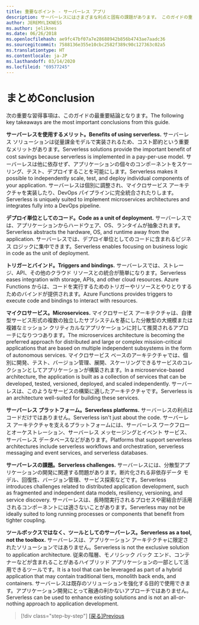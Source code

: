 ```yaml
---
title: 重要なポイント - サーバーレス アプリ
description: サーバーレスにはさまざまな利点と固有の課題があります。 このガイドの重要なポイントをまとめます。
author: JEREMYLIKNESS
ms.author: jeliknes
ms.date: 06/26/2018
ms.openlocfilehash: ae9fc47bf07a7e28688942b856b4743ae7aadc36
ms.sourcegitcommit: 7588136e355e10cbc2582f389c90c127363c02a5
ms.translationtype: HT
ms.contentlocale: ja-JP
ms.lasthandoff: 03/14/2020
ms.locfileid: "69577245"
---
```

# <a name="conclusion"></a><span data-ttu-id="dfc29-104">まとめ</span><span class="sxs-lookup"><span data-stu-id="dfc29-104">Conclusion</span></span>

<span data-ttu-id="dfc29-105">次の重要な習得事項は、このガイドの最重要結論となります。</span><span class="sxs-lookup"><span data-stu-id="dfc29-105">The following key takeaways are the most important conclusions from this guide.</span></span>

<span data-ttu-id="dfc29-106">**サーバーレスを使用するメリット。**</span><span class="sxs-lookup"><span data-stu-id="dfc29-106">**Benefits of using serverless.**</span></span> <span data-ttu-id="dfc29-107">サーバーレス ソリューションは従量課金モデルで実装されるため、コスト節約という重要なメリットがあります。</span><span class="sxs-lookup"><span data-stu-id="dfc29-107">Serverless solutions provide the important benefit of cost savings because serverless is implemented in a pay-per-use model.</span></span> <span data-ttu-id="dfc29-108">サーバーレスは他に依存せず、アプリケーションの個々のコンポーネントをスケーリング、テスト、デプロイすることを可能にします。</span><span class="sxs-lookup"><span data-stu-id="dfc29-108">Serverless makes it possible to independently scale, test, and deploy individual components of your application.</span></span> <span data-ttu-id="dfc29-109">サーバーレスは個別に調整され、マイクロサービス アーキテクチャを実装したり、DevOps パイプラインに完全統合されたりします。</span><span class="sxs-lookup"><span data-stu-id="dfc29-109">Serverless is uniquely suited to implement microservices architectures and integrates fully into a DevOps pipeline.</span></span>

<span data-ttu-id="dfc29-110">**デプロイ単位としてのコード。**</span><span class="sxs-lookup"><span data-stu-id="dfc29-110">**Code as a unit of deployment.**</span></span> <span data-ttu-id="dfc29-111">サーバーレスでは、アプリケーションからハードウェア、OS、ランタイムが抽象されます。</span><span class="sxs-lookup"><span data-stu-id="dfc29-111">Serverless abstracts the hardware, OS, and runtime away from the application.</span></span> <span data-ttu-id="dfc29-112">サーバーレスでは、デプロイ単位としてのコードに含まれるビジネス ロジックに集中できます。</span><span class="sxs-lookup"><span data-stu-id="dfc29-112">Serverless enables focusing on business logic in code as the unit of deployment.</span></span>

<span data-ttu-id="dfc29-113">**トリガーとバインド。**</span><span class="sxs-lookup"><span data-stu-id="dfc29-113">**Triggers and bindings.**</span></span> <span data-ttu-id="dfc29-114">サーバーレスでは、ストレージ、API、その他のクラウド リソースとの統合が簡単になります。</span><span class="sxs-lookup"><span data-stu-id="dfc29-114">Serverless eases integration with storage, APIs, and other cloud resources.</span></span> <span data-ttu-id="dfc29-115">Azure Functions からは、コードを実行するためのトリガーやリソースとやりとりするためのバインドが提供されます。</span><span class="sxs-lookup"><span data-stu-id="dfc29-115">Azure Functions provides triggers to execute code and bindings to interact with resources.</span></span>

<span data-ttu-id="dfc29-116">**マイクロサービス。**</span><span class="sxs-lookup"><span data-stu-id="dfc29-116">**Microservices.**</span></span> <span data-ttu-id="dfc29-117">マイクロサービス アーキテクチャは、自律型サービス形式の複数の独立したサブシステムを基にした分散型の大規模または複雑なミッション クリティカルなアプリケーションに対して推奨されるアプローチになりつつあります。</span><span class="sxs-lookup"><span data-stu-id="dfc29-117">The microservices architecture is becoming the preferred approach for distributed and large or complex mission-critical applications that are based on multiple independent subsystems in the form of autonomous services.</span></span> <span data-ttu-id="dfc29-118">マイクロサービス ベースのアーキテクチャでは、個別に開発、テスト、バージョン管理、展開、スケーリングできるサービスのコレクションとしてアプリケーションが構築されます。</span><span class="sxs-lookup"><span data-stu-id="dfc29-118">In a microservice-based architecture, the application is built as a collection of services that can be developed, tested, versioned, deployed, and scaled independently.</span></span> <span data-ttu-id="dfc29-119">サーバーレスは、このようなサービスの構築に適したアーキテクチャです。</span><span class="sxs-lookup"><span data-stu-id="dfc29-119">Serverless is an architecture well-suited for building these services.</span></span>

<span data-ttu-id="dfc29-120">**サーバーレス プラットフォーム。**</span><span class="sxs-lookup"><span data-stu-id="dfc29-120">**Serverless platforms.**</span></span> <span data-ttu-id="dfc29-121">サーバーレスの利点はコードだけではありません。</span><span class="sxs-lookup"><span data-stu-id="dfc29-121">Serverless isn't just about the code.</span></span> <span data-ttu-id="dfc29-122">サーバーレス アーキテクチャを支えるプラットフォームには、サーバーレス ワークフローとオーケストレーション、サーバーレス メッセージングとイベント サービス、サーバーレス データベースなどがあります。</span><span class="sxs-lookup"><span data-stu-id="dfc29-122">Platforms that support serverless architectures include serverless workflows and orchestration, serverless messaging and event services, and serverless databases.</span></span>

<span data-ttu-id="dfc29-123">**サーバーレスの課題。**</span><span class="sxs-lookup"><span data-stu-id="dfc29-123">**Serverless challenges.**</span></span> <span data-ttu-id="dfc29-124">サーバーレスには、分散型アプリケーションの開発に関連する問題があります。断片化される非依存データ モデル、回復性、バージョン管理、サービス探索などです。</span><span class="sxs-lookup"><span data-stu-id="dfc29-124">Serverless introduces challenges related to distributed application development, such as fragmented and independent data models, resiliency, versioning, and service discovery.</span></span> <span data-ttu-id="dfc29-125">サーバーレスは、長時間実行されるプロセスや密結合が活用されるコンポーネントには適さないことがあります。</span><span class="sxs-lookup"><span data-stu-id="dfc29-125">Serverless may not be ideally suited to long running processes or components that benefit from tighter coupling.</span></span>

<span data-ttu-id="dfc29-126">**ツールボックスではなく、ツールとしてのサーバーレス。**</span><span class="sxs-lookup"><span data-stu-id="dfc29-126">**Serverless as a tool, not the toolbox.**</span></span> <span data-ttu-id="dfc29-127">サーバーレスは、アプリケーション アーキテクチャに限定されたソリューションではありません。</span><span class="sxs-lookup"><span data-stu-id="dfc29-127">Serverless is not the exclusive solution to application architecture.</span></span> <span data-ttu-id="dfc29-128">従来の階層、モノリシック バック エンド、コンテナーなどが含まれることがあるハイブリッド アプリケーションの一部として活用できるツールです。</span><span class="sxs-lookup"><span data-stu-id="dfc29-128">It is a tool that can be leveraged as part of a hybrid application that may contain traditional tiers, monolith back ends, and containers.</span></span> <span data-ttu-id="dfc29-129">サーバーレスは既存のソリューションを強化する目的で使用できます。アプリケーション開発にとって融通の利かないアプローチではありません。</span><span class="sxs-lookup"><span data-stu-id="dfc29-129">Serverless can be used to enhance existing solutions and is not an all-or-nothing approach to application development.</span></span>

>[!div class="step-by-step"]
><span data-ttu-id="dfc29-130">[[戻る]](serverless-business-scenarios.md)</span><span class="sxs-lookup"><span data-stu-id="dfc29-130">[Previous](serverless-business-scenarios.md)</span></span>

